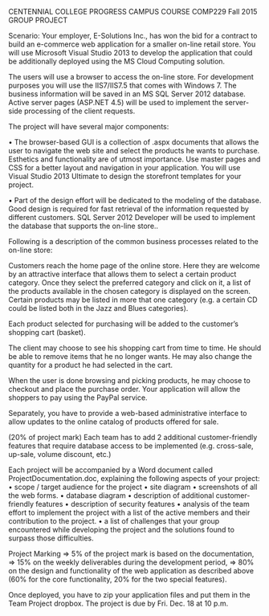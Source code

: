 
 		

CENTENNIAL COLLEGE PROGRESS CAMPUS
COURSE COMP229 Fall 2015
GROUP PROJECT

Scenario: Your employer, E-Solutions Inc., has won the bid for a contract to build an e-commerce web application for a smaller on-line retail store.
You will use Microsoft Visual Studio 2013 to develop the application that could be additionally deployed using the MS Cloud Computing solution. 

The users will use a browser to access the on-line store. 
For development purposes you will use the IIS7/IIS7.5 that comes with Windows 7. The business information will be saved in an MS SQL Server 2012 database. Active server pages (ASP.NET 4.5) will be used to implement the server-side processing of the client requests.

The project will have several major components:

• The browser-based GUI is a collection of .aspx documents that allows the user to navigate the web site and select the products he wants to purchase. Esthetics and functionality are of utmost importance. Use master pages and CSS for a better layout and navigation in your application. You will use Visual Studio 2013 Ultimate to design the storefront templates for your project.


• Part of the design effort will be dedicated to the modeling of the database. Good design is required for fast retrieval of the information requested by different customers. SQL Server 2012 Developer will be used to implement the database that supports the on-line store..

Following is a description of the common business processes related to the on-line store:

Customers reach the home page of the online store. Here they are welcome by an attractive interface that allows them to select a certain product category. Once they select the preferred category and click on it, a list of the products available in the chosen category is displayed on the screen. Certain products may be listed in more that one category (e.g. a certain CD could be listed both in the Jazz and Blues categories). 

Each product selected for purchasing will be added to the customer’s shopping cart (basket).

The client may choose to see his shopping cart from time to time. He should be able to remove items that he no longer wants. He may also change the quantity for a product he had selected in the cart.
 

When the user is done browsing and picking products, he may choose to checkout and place the purchase order. Your application will allow the shoppers to pay using the PayPal service. 

Separately, you have to provide a web-based administrative interface to allow updates to the online catalog of products offered for sale.

(20% of project mark) Each team has to add 2 additional customer-friendly features that require database access to be implemented (e.g. cross-sale, up-sale, volume discount, etc.) 

Each project will be accompanied by a Word document called ProjectDocumentation.doc, explaining the following aspects of your project:
• scope / target audience for the project
• site diagram
• screenshots of all the web forms.
• database diagram
• description of additional customer-friendly features
• description of security features
• analysis of the team effort to implement the project with a list of the active members and their contribution to the project.
• a list of challenges that your group encountered while developing the project and  the solutions found to surpass those difficulties.

Project Marking
⇒	5% of the project mark is based on the documentation, 
⇒	15% on the weekly deliverables during the development period, 
⇒	80% on the design and functionality of the web application as described above (60% for the core functionality, 20% for the two special features).

Once deployed, you have to zip your application files and put them in the Team Project dropbox.
The project is due by Fri. Dec. 18 at 10 p.m.



 
